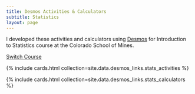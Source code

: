 ```yaml
---
title: Desmos Activities & Calculators
subtitle: Statistics
layout: page
---
```


I developed these activities and calculators using [Desmos](https://www.desmos.com/) for Introduction to Statistics course at the Colorado School of Mines.

[Switch Course]({{site.url}}/desmos/)

{% include cards.html collection=site.data.desmos_links.stats_activities  %}

{% include cards.html collection=site.data.desmos_links.stats_calculators  %}